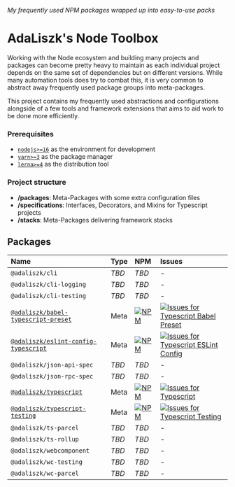 _My frequently used NPM packages wrapped up into easy-to-use packs_

AdaLiszk's Node Toolbox
=======================
Working with the Node ecosystem and building many projects and packages can become 
pretty heavy to maintain as each individual project depends on the same set of 
dependencies but on different versions. While many automation tools does try to
combat this, it is very common to abstract away frequently used package groups into
meta-packages.

This project contains my frequently used abstractions and configurations alongside
of a few tools and framework extensions that aims to aid work to be done more 
efficiently.


### Prerequisites
- [`nodejs>=16`](https://nodejs.org/en/download) as the environment for development
- [`yarn>=3`](https://yarnpkg.com/getting-started/install) as the package manager
- [`lerna>=4`](https://www.npmjs.com/package/lerna) as the distribution tool


### Project structure
- **/packages**: Meta-Packages with some extra configuration files
- **/specifications**: Interfaces, Decorators, and Mixins for Typescript projects
- **/stacks**: Meta-Packages delivering framework stacks


Packages
--------
| Name                                                                                | Type  | NPM                                                                                                                                                             | Issues                                                                                                                                                                                                                                                         |
|:------------------------------------------------------------------------------------|:------|:----------------------------------------------------------------------------------------------------------------------------------------------------------------|:---------------------------------------------------------------------------------------------------------------------------------------------------------------------------------------------------------------------------------------------------------------|
| `@adaliszk/cli`                                                                     | _TBD_ | _TBD_                                                                                                                                                           | -                                                                                                                                                                                                                                                              |
| `@adaliszk/cli-logging`                                                             | _TBD_ | _TBD_                                                                                                                                                           | -                                                                                                                                                                                                                                                              |
| `@adaliszk/cli-testing`                                                             | _TBD_ | _TBD_                                                                                                                                                           | -                                                                                                                                                                                                                                                              |
| [`@adaliszk/babel-typescript-preset`](packages/babel-typescript-preset/README.md)   | Meta  | [![NPM](https://img.shields.io/npm/v/@adaliszk/babel-typescript-preset.svg?logo=npm&label=)](https://www.npmjs.com/package/@adaliszk/babel-typescript-preset)   | [![Issues for Typescript Babel Preset](https://img.shields.io/github/issues-search?logo=github&label=&query=repo%3Aadaliszk%2Fnode-toolbox%20label%3Ababel-typescript-preset)](https://github.com/adaliszk/node-toolbox/labels/babel-typescript-preset)        |
| [`@adaliszk/eslint-config-typescript`](packages/eslint-config-typescript/README.md) | Meta  | [![NPM](https://img.shields.io/npm/v/@adaliszk/eslint-config-typescript.svg?logo=npm&label=)](https://www.npmjs.com/package/@adaliszk/eslint-config-typescript) | [![Issues for Typescript ESLint Config](https://img.shields.io/github/issues-search?logo=github&label=&query=repo%3Aadaliszk%2Fnode-toolbox%20label%3Aeslint-config-typescript)](https://github.com/adaliszk/node-toolbox/labels/eslint-config-typescript)     |
| `@adaliszk/json-api-spec`                                                           | _TBD_ | _TBD_                                                                                                                                                           | -                                                                                                                                                                                                                                                              |
| `@adaliszk/json-rpc-spec`                                                           | _TBD_ | _TBD_                                                                                                                                                           | -                                                                                                                                                                                                                                                              |
| [`@adaliszk/typescript`](packages/typescript/README.md)                             | Meta  | [![NPM](https://img.shields.io/npm/v/@adaliszk/typescript.svg?logo=npm&label=)](https://www.npmjs.com/package/@adaliszk/typescript)                             | [![Issues for Typescript](https://img.shields.io/github/issues-search?logo=github&label=&label%3A%20typescript&query=repo%3Aadaliszk%2Fnode-toolbox%20label%3Atypescript)](https://github.com/adaliszk/node-toolbox/labels/typescript)                         |
| [`@adaliszk/typescript-testing`](packages/typescript-testing/README.md)             | Meta  | [![NPM](https://img.shields.io/npm/v/@adaliszk/typescript-testing.svg?logo=npm&label=)](https://www.npmjs.com/package/@adaliszk/typescript-testing)             | [![Issues for Typescript Testing](https://img.shields.io/github/issues-search?logo=github&label=&label%3A%20typescript&query=repo%3Aadaliszk%2Fnode-toolbox%20label%3Atypescript-testing)](https://github.com/adaliszk/node-toolbox/labels/typescript-testing) |
| `@adaliszk/ts-parcel`                                                               | _TBD_ | _TBD_                                                                                                                                                           | -                                                                                                                                                                                                                                                              |
| `@adaliszk/ts-rollup`                                                               | _TBD_ | _TBD_                                                                                                                                                           | -                                                                                                                                                                                                                                                              |
| `@adaliszk/webcomponent`                                                            | _TBD_ | _TBD_                                                                                                                                                           | -                                                                                                                                                                                                                                                              |
| `@adaliszk/wc-testing`                                                              | _TBD_ | _TBD_                                                                                                                                                           | -                                                                                                                                                                                                                                                              |
| `@adaliszk/wc-parcel`                                                               | _TBD_ | _TBD_                                                                                                                                                           | -                                                                                                                                                                                                                                                              |
